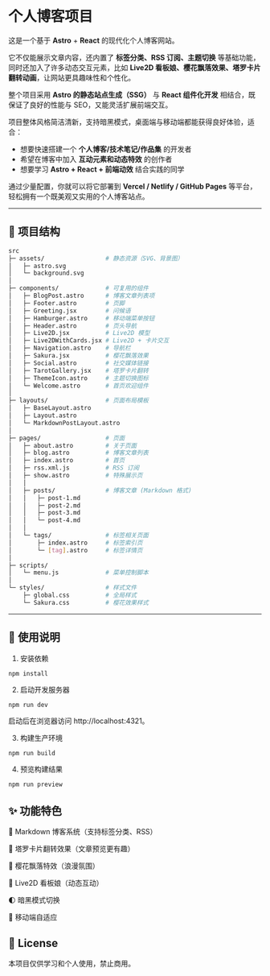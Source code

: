 # 个人博客项目

这是一个基于 **Astro** + **React** 的现代化个人博客网站。  

它不仅能展示文章内容，还内置了 **标签分类、RSS 订阅、主题切换** 等基础功能，同时还加入了许多动态交互元素，比如 **Live2D 看板娘、樱花飘落效果、塔罗卡片翻转动画**，让网站更具趣味性和个性化。  

整个项目采用 **Astro 的静态站点生成（SSG）** 与 **React 组件化开发** 相结合，既保证了良好的性能与 SEO，又能灵活扩展前端交互。  

项目整体风格简洁清新，支持暗黑模式，桌面端与移动端都能获得良好体验，适合：

- 想要快速搭建一个 **个人博客/技术笔记/作品集** 的开发者  
- 希望在博客中加入 **互动元素和动态特效** 的创作者  
- 想要学习 **Astro + React + 前端动效** 结合实践的同学  

通过少量配置，你就可以将它部署到 **Vercel / Netlify / GitHub Pages** 等平台，轻松拥有一个既美观又实用的个人博客站点。


---

## 📂 项目结构

```bash
src
├─ assets/                 # 静态资源（SVG、背景图）
│   ├─ astro.svg
│   └─ background.svg
│
├─ components/             # 可复用的组件
│   ├─ BlogPost.astro      # 博客文章列表项
│   ├─ Footer.astro        # 页脚
│   ├─ Greeting.jsx        # 问候语
│   ├─ Hamburger.astro     # 移动端菜单按钮
│   ├─ Header.astro        # 页头导航
│   ├─ Live2D.jsx          # Live2D 模型
│   ├─ Live2DWithCards.jsx # Live2D + 卡片交互
│   ├─ Navigation.astro    # 导航栏
│   ├─ Sakura.jsx          # 樱花飘落效果
│   ├─ Social.astro        # 社交媒体链接
│   ├─ TarotGallery.jsx    # 塔罗卡片翻转
│   ├─ ThemeIcon.astro     # 主题切换图标
│   └─ Welcome.astro       # 首页欢迎组件
│
├─ layouts/                # 页面布局模板
│   ├─ BaseLayout.astro
│   ├─ Layout.astro
│   └─ MarkdownPostLayout.astro
│
├─ pages/                  # 页面
│   ├─ about.astro         # 关于页面
│   ├─ blog.astro          # 博客文章列表
│   ├─ index.astro         # 首页
│   ├─ rss.xml.js          # RSS 订阅
│   ├─ show.astro          # 特殊展示页
│   │
│   ├─ posts/              # 博客文章 (Markdown 格式)
│   │   ├─ post-1.md
│   │   ├─ post-2.md
│   │   ├─ post-3.md
│   │   └─ post-4.md
│   │
│   └─ tags/               # 标签相关页面
│       ├─ index.astro     # 标签索引页
│       └─ [tag].astro     # 标签详情页
│
├─ scripts/
│   └─ menu.js             # 菜单控制脚本
│
└─ styles/                 # 样式文件
    ├─ global.css          # 全局样式
    └─ Sakura.css          # 樱花效果样式
```

---

## 🚀 使用说明


1. 安装依赖
```
npm install
```

2. 启动开发服务器
```
npm run dev 
```
启动后在浏览器访问 http://localhost:4321。

3. 构建生产环境
```
npm run build
```

4. 预览构建结果
```
npm run preview
```


## ✨ 功能特色

📖 Markdown 博客系统（支持标签分类、RSS）

🎴 塔罗卡片翻转效果（文章预览更有趣）

🌸 樱花飘落特效（浪漫氛围）

🧩 Live2D 看板娘（动态互动）

🌓 暗黑模式切换

📱 移动端自适应

## 📝 License

本项目仅供学习和个人使用，禁止商用。
